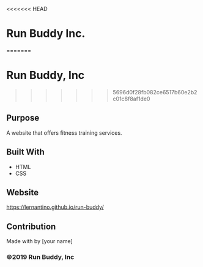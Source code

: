 <<<<<<< HEAD
# Run Buddy Inc.
=======
# Run Buddy, Inc
>>>>>>> 5696d0f28fb082ce6517b60e2b2c01c8f8af1de0

## Purpose
A website that offers fitness training services. 

## Built With
* HTML
* CSS

## Website
https://lernantino.github.io/run-buddy/

## Contribution
Made with  by [your name]

### ©️2019 Run Buddy, Inc 
